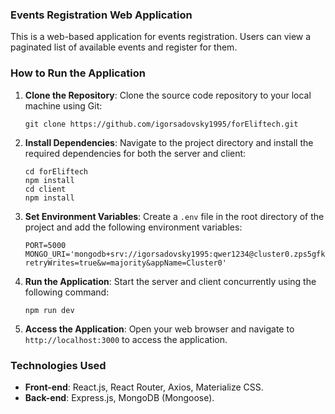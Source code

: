 ### Events Registration Web Application

This is a web-based application for events registration. Users can view a paginated list of available events and register for them.

### How to Run the Application

1. **Clone the Repository**: Clone the source code repository to your local machine using Git:

   ```
   git clone https://github.com/igorsadovsky1995/forEliftech.git
   ```

2. **Install Dependencies**: Navigate to the project directory and install the required dependencies for both the server and client:

   ```
   cd forEliftech
   npm install
   cd client
   npm install
   ```

3. **Set Environment Variables**: Create a `.env` file in the root directory of the project and add the following environment variables:

   ```
   PORT=5000
   MONGO_URI='mongodb+srv://igorsadovsky1995:qwer1234@cluster0.zps5gfk.mongodb.net/?retryWrites=true&w=majority&appName=Cluster0'
   ```

4. **Run the Application**: Start the server and client concurrently using the following command:

   ```
   npm run dev
   ```

5. **Access the Application**: Open your web browser and navigate to `http://localhost:3000` to access the application.

### Technologies Used

- **Front-end**: React.js, React Router, Axios, Materialize CSS.
- **Back-end**: Express.js, MongoDB (Mongoose).

